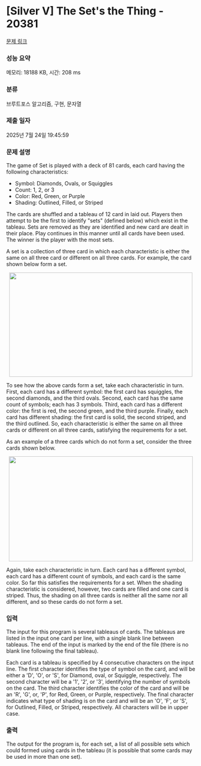 # [Silver V] The Set's the Thing - 20381 

[문제 링크](https://www.acmicpc.net/problem/20381) 

### 성능 요약

메모리: 18188 KB, 시간: 208 ms

### 분류

브루트포스 알고리즘, 구현, 문자열

### 제출 일자

2025년 7월 24일 19:45:59

### 문제 설명

<p>The game of Set is played with a deck of 81 cards, each card having the following characteristics:</p>

<ul>
	<li>Symbol: Diamonds, Ovals, or Squiggles</li>
	<li>Count: 1, 2, or 3</li>
	<li>Color: Red, Green, or Purple</li>
	<li>Shading: Outlined, Filled, or Striped</li>
</ul>

<p>The cards are shuffled and a tableau of 12 card in laid out. Players then attempt to be the first to identify "sets" (defined below) which exist in the tableau. Sets are removed as they are identified and new card are dealt in their place. Play continues in this manner until all cards have been used. The winner is the player with the most sets.</p>

<p>A set is a collection of three card in which each characteristic is either the same on all three card or different on all three cards. For example, the card shown below form a set.</p>

<p style="text-align: center;"><img alt="" src="https://upload.acmicpc.net/f3f9667c-b18e-436a-bb7f-96ed390deea7/-/preview/" style="width: 488px; height: 278px;"></p>

<p>To see how the above cards form a set, take each characteristic in turn. First, each card has a different symbol: the first card has squiggles, the second diamonds, and the third ovals. Second, each card has the same count of symbols; each has 3 symbols. Third, each card has a different color: the first is red, the second green, and the third purple. Finally, each card has different shading: the first card is solid, the second striped, and the third outlined. So, each characteristic is either the same on all three cards or different on all three cards, satisfying the requirements for a set.</p>

<p>As an example of a three cards which do not form a set, consider the three cards shown below.</p>

<p style="text-align: center;"><img alt="" src="https://upload.acmicpc.net/14ef6f7e-6222-4844-9077-6fe33f09c136/-/preview/" style="width: 490px; height: 280px;"></p>

<p>Again, take each characteristic in turn. Each card has a different symbol, each card has a different count of symbols, and each card is the same color. So far this satisfies the requirements for a set. When the shading characteristic is considered, however, two cards are filled and one card is striped. Thus, the shading on all three cards is neither all the same nor all different, and so these cards do not form a set.</p>

### 입력 

 <p>The input for this program is several tableaus of cards. The tableaus are listed in the input one card per line, with a single blank line between tableaus. The end of the input is marked by the end of the file (there is no blank line following the final tableau).</p>

<p>Each card is a tableau is specified by 4 consecutive characters on the input line. The first character identifies the type of symbol on the card, and will be either a 'D', 'O', or 'S', for Diamond, oval, or Squiggle, respectively. The second character will be a '1', '2', or '3', identifying the number of symbols on the card. The third character identifies the color of the card and will be an 'R', 'G', or, 'P', for Red, Green, or Purple, respectively. The final character indicates what type of shading is on the card and will be an 'O', 'F', or 'S', for Outlined, Filled, or Striped, respectively. All characters will be in upper case.</p>

### 출력 

 <p>The output for the program is, for each set, a list of all possible sets which could formed using cards in the tableau (it is possible that some cards may be used in more than one set).</p>

